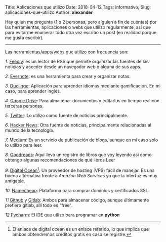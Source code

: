 Title: Aplicaciones que utilizo
Date: 2018-04-12
Tags: informativo,
Slug: aplicaciones-que-utilizo
Author: __alexander__

Hay quien me pregunta (1 o 2 personas, pero alguien a fin de cuentas) por las herramientas, aplicaciones o webs que utilizo regularmente, así que para evitarme enumerar todo otra vez escribo un post (en realidad porque me gusta escribir).

- - -

Las herramientas/apps/webs que utilizo con frecuencia son:

*1.* [Feedly](https://feedly.com): es un lector de RSS que permite organizar las fuentes de las noticias y acceder desde un navegador web o alguna de sus apps.

*2.* [Evernote](https://evernote.com/intl/es/): es una herramienta para crear y organizar notas.

*3.* [Duolingo](https://www.duolingo.com/): Aplicación para aprender idiomas mediante gamificación. En mi caso, para aprender inglés.

*4.* [Google Drive](https://www.google.com/intl/es_ALL/drive/): Para almacenar documentos y editarlos en tiempo real con terceras personas.

*5.* [Twitter](https://twitter.com/__alexander_): Lo utilizo como fuente de noticias principalmente.

*6.* [Hacker News](https://news.ycombinator.com/): Otra fuente de noticias, principalmente relacionadas al mundo de la tecnología.

*7.* [Medium](https://medium.com/): Es un servicio de publicación de blogs, aunque en mi caso solo lo utilizo para leer.

*8.* [Goodreads](https://www.goodreads.com/): Aquí llevo un registro de libros que voy leyendo asi como obtengo algunas recomendaciones de qué libros Leer
 
*9.* [Digital Ocean](https://m.do.co/c/43e42bf3e09f)[^1]: Un proveedor de hosting (VPS) fácil de manejar. Es una buena alternativa frente a *Amazon Web Services* ya que la interfaz es muy amigable.

*10.* [Namecheap](https://www.namecheap.com/): Plataforma para comprar dominios y certificados SSL.

*11* [Github](https://github.com/alexander-ae) y [Gitlab](https://gitlab.com): Ambos para almacenar código, aunque últimamente prefiero gitlab, allí todo es "free".

*12* [Pycharm](https://www.jetbrains.com/pycharm/): El IDE que utlizo para programar en **python**

[^1]: El enlace de digital ocean es un enlace referido, lo que implica que ambos obtendremos créditos gratis en caso se registre.